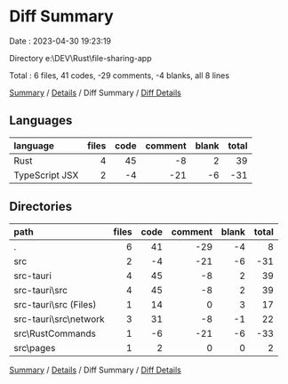 # Diff Summary

Date : 2023-04-30 19:23:19

Directory e:\\DEV\\Rust\\file-sharing-app

Total : 6 files,  41 codes, -29 comments, -4 blanks, all 8 lines

[Summary](results.md) / [Details](details.md) / Diff Summary / [Diff Details](diff-details.md)

## Languages
| language | files | code | comment | blank | total |
| :--- | ---: | ---: | ---: | ---: | ---: |
| Rust | 4 | 45 | -8 | 2 | 39 |
| TypeScript JSX | 2 | -4 | -21 | -6 | -31 |

## Directories
| path | files | code | comment | blank | total |
| :--- | ---: | ---: | ---: | ---: | ---: |
| . | 6 | 41 | -29 | -4 | 8 |
| src | 2 | -4 | -21 | -6 | -31 |
| src-tauri | 4 | 45 | -8 | 2 | 39 |
| src-tauri\\src | 4 | 45 | -8 | 2 | 39 |
| src-tauri\\src (Files) | 1 | 14 | 0 | 3 | 17 |
| src-tauri\\src\\network | 3 | 31 | -8 | -1 | 22 |
| src\\RustCommands | 1 | -6 | -21 | -6 | -33 |
| src\\pages | 1 | 2 | 0 | 0 | 2 |

[Summary](results.md) / [Details](details.md) / Diff Summary / [Diff Details](diff-details.md)